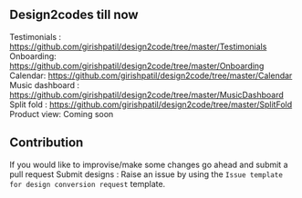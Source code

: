 ## Design2codes till now
Testimonials : https://github.com/girishpatil/design2code/tree/master/Testimonials  
Onboarding: https://github.com/girishpatil/design2code/tree/master/Onboarding  
Calendar: https://github.com/girishpatil/design2code/tree/master/Calendar  
Music dashboard : https://github.com/girishpatil/design2code/tree/master/MusicDashboard  
Split fold : https://github.com/girishpatil/design2code/tree/master/SplitFold
Product view: Coming soon  

## Contribution
If you would like to improvise/make some changes go ahead and submit a pull request
Submit designs : Raise an issue by using the `Issue template for design conversion request` template.
